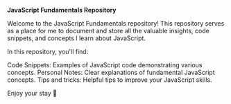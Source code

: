 **JavaScript Fundamentals Repository**

Welcome to the JavaScript Fundamentals repository! This repository serves as a place for me to document and store all the valuable insights, code snippets, and concepts I learn about JavaScript.

In this repository, you'll find:

Code Snippets: Examples of JavaScript code demonstrating various concepts.
Personal Notes: Clear explanations of fundamental JavaScript concepts.
Tips and tricks: Helpful tips to improve your JavaScript skills.

Enjoy your stay 🍃
